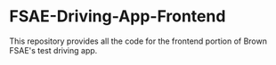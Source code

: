 # FSAE-Driving-App-Frontend
This repository provides all the code for the frontend portion of Brown FSAE's test driving app.
